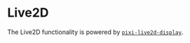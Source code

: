 # Live2D
The Live2D functionality is powered by [`pixi-live2d-display`](https://github.com/guansss/pixi-live2d-display).
